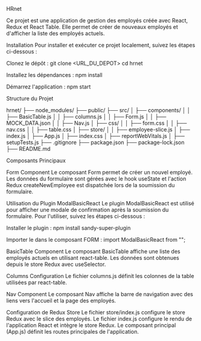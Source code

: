 HRnet

Ce projet est une application de gestion des employés créée avec React, Redux et React Table. Elle permet de créer de nouveaux employés et d'afficher la liste des employés actuels.

Installation
Pour installer et exécuter ce projet localement, suivez les étapes ci-dessous :

Clonez le dépôt :
git clone <URL_DU_DEPOT>
cd hrnet

Installez les dépendances :
npm install

Démarrez l'application :
npm start

Structure du Projet

hrnet/
├── node_modules/
├── public/
├── src/
│ ├── components/
│ │ ├── BasicTable.js
│ │ ├── columns.js
│ │ ├── Form.js
│ │ ├── MOCK_DATA.json
│ │ ├── Nav.js
│ ├── css/
│ │ ├── form.css
│ │ ├── nav.css
│ │ ├── table.css
│ ├── store/
│ │ ├── employee-slice.js
│ ├── index.js
│ ├── App.js
│ ├── index.css
│ ├── reportWebVitals.js
│ ├── setupTests.js
├── .gitignore
├── package.json
├── package-lock.json
├── README.md

Composants Principaux

Form Component
Le composant Form permet de créer un nouvel employé. Les données du formulaire sont gérées avec le hook useState et l'action Redux createNewEmployee est dispatchée lors de la soumission du formulaire.

Utilisation du Plugin ModalBasicReact
Le plugin ModalBasicReact est utilisé pour afficher une modale de confirmation après la soumission du formulaire. Pour l'utiliser, suivez les étapes ci-dessous :

Installer le plugin :
npm install sandy-super-plugin

Importer le dans le composant FORM :
import ModalBasicReact from "";

BasicTable Component
Le composant BasicTable affiche une liste des employés actuels en utilisant react-table. Les données sont obtenues depuis le store Redux avec useSelector.

Columns Configuration
Le fichier columns.js définit les colonnes de la table utilisées par react-table.

Nav Component
Le composant Nav affiche la barre de navigation avec des liens vers l'accueil et la page des employés.

Configuration de Redux
Store
Le fichier store/index.js configure le store Redux avec le slice des employés.
Le fichier index.js configure le rendu de l'application React et intègre le store Redux.
Le composant principal (App.js) définit les routes principales de l'application.
